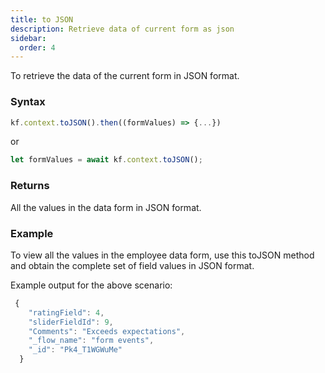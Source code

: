 ```yaml
---
title: to JSON
description: Retrieve data of current form as json
sidebar:
  order: 4
---
```


To retrieve the data of the current form in JSON format.

### Syntax

```js
kf.context.toJSON().then((formValues) => {...})
```

or

```js
let formValues = await kf.context.toJSON();
```

### Returns

All the values in the data form in JSON format.

### Example

To view all the values in the employee data form, use this toJSON method and obtain the complete set of field values in JSON format.

Example output for the above scenario:

```js
 {
    "ratingField": 4,
    "sliderFieldId": 9,
    "Comments": "Exceeds expectations",
    "_flow_name": "form events",
    "_id": "Pk4_T1WGWuMe"
  }
```


